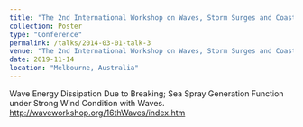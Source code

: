 ```yaml
---
title: "The 2nd International Workshop on Waves, Storm Surges and Coastal Hazards."
collection: Poster
type: "Conference"
permalink: /talks/2014-03-01-talk-3
venue: "The 2nd International Workshop on Waves, Storm Surges and Coastal Hazards."
date: 2019-11-14
location: "Melbourne, Australia"
---
```


Wave Energy Dissipation Due to Breaking; Sea Spray Generation Function under Strong Wind Condition with Waves.
http://waveworkshop.org/16thWaves/index.htm
